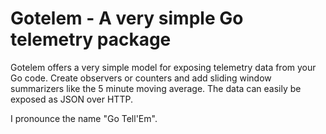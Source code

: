 # Gotelem - A very simple Go telemetry package #

Gotelem offers a very simple model for exposing telemetry data from
your Go code. Create observers or counters and add sliding window
summarizers like the 5 minute moving average. The data can easily be
exposed as JSON over HTTP.

I pronounce the name "Go Tell'Em".
